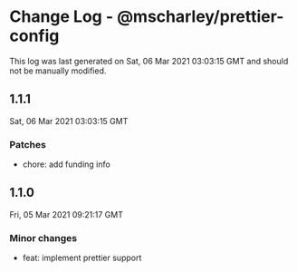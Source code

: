 # Change Log - @mscharley/prettier-config

This log was last generated on Sat, 06 Mar 2021 03:03:15 GMT and should not be manually modified.

## 1.1.1
Sat, 06 Mar 2021 03:03:15 GMT

### Patches

- chore: add funding info

## 1.1.0
Fri, 05 Mar 2021 09:21:17 GMT

### Minor changes

- feat: implement prettier support

